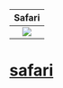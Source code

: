 |         Safari         |
|:----------------------:|
|![](./images/safari.png)|
# [safari](https://ukmoldogazy.github.io/safari/)
